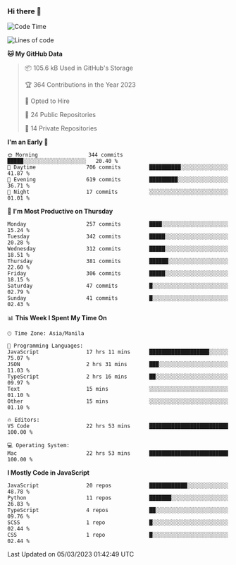 ### Hi there 👋

<!--START_SECTION:waka-->
![Code Time](http://img.shields.io/badge/Code%20Time-130%20hrs%2030%20mins-blue)

![Lines of code](https://img.shields.io/badge/From%20Hello%20World%20I%27ve%20Written-8.2%20million%20lines%20of%20code-blue)

**🐱 My GitHub Data** 

> 📦 105.6 kB Used in GitHub's Storage 
 > 
> 🏆 364 Contributions in the Year 2023
 > 
> 💼 Opted to Hire
 > 
> 📜 24 Public Repositories 
 > 
> 🔑 14 Private Repositories 
 > 
**I'm an Early 🐤** 

```text
🌞 Morning                344 commits         █████░░░░░░░░░░░░░░░░░░░░   20.40 % 
🌆 Daytime                706 commits         ██████████░░░░░░░░░░░░░░░   41.87 % 
🌃 Evening                619 commits         █████████░░░░░░░░░░░░░░░░   36.71 % 
🌙 Night                  17 commits          ░░░░░░░░░░░░░░░░░░░░░░░░░   01.01 % 
```
📅 **I'm Most Productive on Thursday** 

```text
Monday                   257 commits         ████░░░░░░░░░░░░░░░░░░░░░   15.24 % 
Tuesday                  342 commits         █████░░░░░░░░░░░░░░░░░░░░   20.28 % 
Wednesday                312 commits         █████░░░░░░░░░░░░░░░░░░░░   18.51 % 
Thursday                 381 commits         ██████░░░░░░░░░░░░░░░░░░░   22.60 % 
Friday                   306 commits         █████░░░░░░░░░░░░░░░░░░░░   18.15 % 
Saturday                 47 commits          █░░░░░░░░░░░░░░░░░░░░░░░░   02.79 % 
Sunday                   41 commits          █░░░░░░░░░░░░░░░░░░░░░░░░   02.43 % 
```


📊 **This Week I Spent My Time On** 

```text
🕑︎ Time Zone: Asia/Manila

💬 Programming Languages: 
JavaScript               17 hrs 11 mins      ███████████████████░░░░░░   75.07 % 
JSON                     2 hrs 31 mins       ███░░░░░░░░░░░░░░░░░░░░░░   11.03 % 
TypeScript               2 hrs 16 mins       ██░░░░░░░░░░░░░░░░░░░░░░░   09.97 % 
Text                     15 mins             ░░░░░░░░░░░░░░░░░░░░░░░░░   01.10 % 
Other                    15 mins             ░░░░░░░░░░░░░░░░░░░░░░░░░   01.10 % 

🔥 Editors: 
VS Code                  22 hrs 53 mins      █████████████████████████   100.00 % 

💻 Operating System: 
Mac                      22 hrs 53 mins      █████████████████████████   100.00 % 
```

**I Mostly Code in JavaScript** 

```text
JavaScript               20 repos            ████████████░░░░░░░░░░░░░   48.78 % 
Python                   11 repos            ███████░░░░░░░░░░░░░░░░░░   26.83 % 
TypeScript               4 repos             ██░░░░░░░░░░░░░░░░░░░░░░░   09.76 % 
SCSS                     1 repo              █░░░░░░░░░░░░░░░░░░░░░░░░   02.44 % 
CSS                      1 repo              █░░░░░░░░░░░░░░░░░░░░░░░░   02.44 % 
```




 Last Updated on 05/03/2023 01:42:49 UTC
<!--END_SECTION:waka-->
